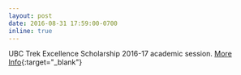 ```yaml
---
layout: post
date: 2016-08-31 17:59:00-0700
inline: true
---
```


UBC Trek Excellence Scholarship 2016-17 academic session. [More Info](https://students.ubc.ca/enrolment/finances/awards-scholarships-bursaries/trek-excellence-scholarship){:target="\_blank"}